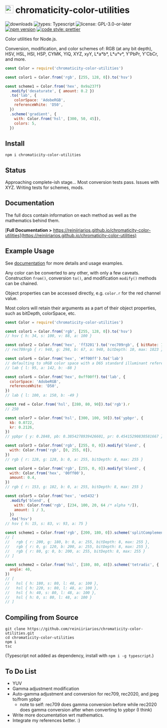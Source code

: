 # <img src="https://reiniiriarios.github.io/chromaticity-color-utilities/assets/images/chromaticity-icon-01.png" width="26" height="26"> chromaticity-color-utilities

![downloads](https://img.shields.io/npm/dt/chromaticity-color-utilities)
![types: Typescript](https://img.shields.io/badge/types-Typescript-blue)
![license: GPL-3.0-or-later](https://img.shields.io/badge/license-GPL--3.0--or--later-blueviolet)
[![npm version](https://img.shields.io/npm/v/chromaticity-color-utilities)](https://www.npmjs.com/package/chromaticity-color-utilities)
[![code style: prettier](https://img.shields.io/badge/code%20style-prettier-ff69b4)](https://github.com/prettier/prettier#readme)

Color utilities for Node.js.

Conversion, modification, and color schemes of: RGB (at any bit depth), HSV, HSL, HSI, HSP, CYMK, YIQ, XYZ, xyY, L\*a\*b\*, L\*u\*v\*, Y'PbPr, Y'CbCr, and more.

```js
const Color = require('chromaticity-color-utilities')

const color1 = Color.from('rgb', [255, 128, 0]).to('hsv')

const scheme1 = Color.from('hex', 0x9a237f)
  .modify('desaturate', { amount: 0.2 })
  .to('lab', {
    colorSpace: 'AdobeRGB',
    referenceWhite: 'D50',
  })
  .scheme('gradient', {
    with: Color.from('hsl', [300, 50, 45]),
    colors: 5,
  })
```

## Install

`npm i chromaticity-color-utilities`

## Status

Approaching complete-ish stage... Most conversion tests pass. Issues with XYZ. Writing tests for schemes, mods.

## Documentation

The full docs contain information on each method as well as the mathematics behind them.

[**Full Documentation >** https://reiniiriarios.github.io/chromaticity-color-utilities](https://reiniiriarios.github.io/chromaticity-color-utilities)

## Example Usage

See [documentation](https://reiniiriarios.github.io/chromaticity-color-utilities) for more details and usage examples.

Any color can be converted to any other, with only a few caveats. Construction `from()`, conversion `to()`, and modification `modify()` methods can be chained.

Object properties can be accessed directly, e.g. `color.r` for the red channel value.

Most colors will retain their arguments as a part of their object properties, such as bitDepth, colorSpace, etc.

```js
const Color = require('chromaticity-color-utilities')

const color1 = Color.from('rgb', [255, 128, 0]).to('hsv')
// hsv { h: 34, s: 100, v: 88, a: 100 }

const color2 = Color.from('hex', 'ff3201').to('rec709rgb', { bitRate: 10 })
// rec709rgb { r: 940, g: 298, b: 67, a: 940, bitDepth: 10, max: 1023 }

const color6 = Color.from('hex', '#ff00ff').to('lab')
// defaulting to sRGB color space with a D65 standard illuminant reference white
// lab { l: 95, a: 142, b: -88 }

const color6 = Color.from('hex', 0xff00ff).to('lab', {
  colorSpace: 'AdobeRGB',
  referenceWhite: 'D50',
})
// lab { l: 100, a: 150, b: -49 }

const red = Color.from('hsl', [280, 80, 90]).to('rgb').r
// 250

const color7 = Color.from('hsl', [300, 100, 50]).to('ypbpr', {
  kb: 0.0722,
  kr: 0.2126,
})
// ypbpr { y: 0.2848, pb: 0.3854278939426601, pr: 0.45415290830581667 }

const color3 = Color.from('rgb', [255, 0, 0]).modify('blend', {
  with: Color.from('rgb', [0, 255, 0]),
})
// rgb { r: 128, g: 128, b: 0, a: 255, bitDepth: 8, max: 255 }

const color4 = Color.from('rgb', [255, 0, 0]).modify('blend', {
  with: Color.from('hex', '00ff00'),
  amount: 0.4,
})
// rgb { r: 153, g: 102, b: 0, a: 255, bitDepth: 8, max: 255 }

const color5 = Color.from('hex', 'ee5432')
  .modify('blend', {
    with: Color.from('rgb', [234, 100, 20, 64 /* alpha */]),
    amount: 1 / 3,
  })
  .to('hsv')
// hsv { h: 15, s: 83, v: 93, a: 75 }

const scheme1 = Color.from('rgb', [200, 180, 0]).scheme('splitComplement')
// [
//   rgb { r: 200, g: 180, b: 0, a: 255, bitDepth: 8, max: 255 },
//   rgb { r: 0, g: 120, b: 200, a: 255, bitDepth: 8, max: 255 },
//   rgb { r: 80, g: 0, b: 200, a: 255, bitDepth: 8, max: 255 }
// ]

const scheme2 = Color.from('hsl', [180, 80, 48]).scheme('tetradic', {
  angle: 40,
})
// [
//   hsl { h: 180, s: 80, l: 48, a: 100 },
//   hsl { h: 220, s: 80, l: 48, a: 100 },
//   hsl { h: 40, s: 80, l: 48, a: 100 },
//   hsl { h: 0, s: 80, l: 48, a: 100 }
// ]
```

## Compiling from Source

```
git clone https://github.com/reiniiriarios/chromaticity-color-utilities.git
cd chromaticity-color-utilities
npm i
tsc
```

(Typescript not added as dependency, install with `npm i -g typescript`.)

## To Do List

- YUV
- Gamma adjustment modification
- Auto-gamma adjustment and conversion for rec709, rec2020, and jpeg to/from ypbpr
  - note to self: rec709 does gamma conversion before while rec2020 does gamma conversion after when converting to ypbpr (I think)
- Write more documentation wrt mathematics.
- Integrate my references better. :)
